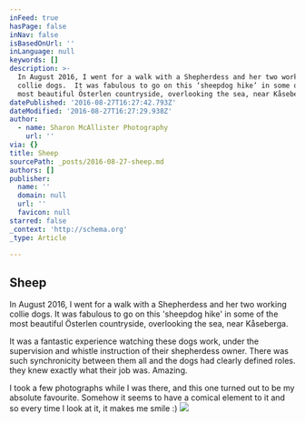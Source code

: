 ```yaml
---
inFeed: true
hasPage: false
inNav: false
isBasedOnUrl: ''
inLanguage: null
keywords: []
description: >-
  In August 2016, I went for a walk with a Shepherdess and her two working
  collie dogs.  It was fabulous to go on this ‘sheepdog hike’ in some of the
  most beautiful Österlen countryside, overlooking the sea, near Kåseberga.
datePublished: '2016-08-27T16:27:42.793Z'
dateModified: '2016-08-27T16:27:29.938Z'
author:
  - name: Sharon McAllister Photography
    url: ''
via: {}
title: Sheep
sourcePath: _posts/2016-08-27-sheep.md
authors: []
publisher:
  name: ''
  domain: null
  url: ''
  favicon: null
starred: false
_context: 'http://schema.org'
_type: Article

---
```

## Sheep

In August 2016, I went for a walk with a Shepherdess and her two working collie dogs. It was fabulous to go on this 'sheepdog hike' in some of the most beautiful Österlen countryside, overlooking the sea, near Kåseberga.

It was a fantastic experience watching these dogs work, under the supervision and whistle instruction of their shepherdess owner. There was such synchronicity between them all and the dogs had clearly defined roles. they knew exactly what their job was. Amazing.

I took a few photographs while I was there, and this one turned out to be my absolute favourite. Somehow it seems to have a comical element to it and so every time I look at it, it makes me smile :) ![](https://the-grid-user-content.s3-us-west-2.amazonaws.com/62945df5-ccd6-40c7-89e5-b1d72308769e.jpg)